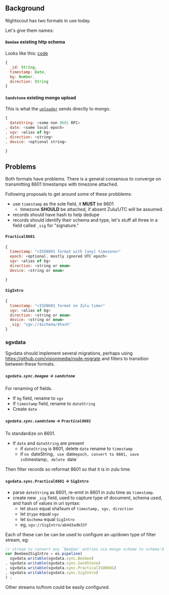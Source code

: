 ## Background

Nightscout has two formats in use today.

Let's give them names:

#### `BeeGee` existing http schema
Looks like this:
[code](https://github.com/jasoncalabrese/project-glu/blob/master/lib/models/entry.js#L12-L17)

```javascript
{
  _id: String,
  timestamp: Date,
  bg: Number,
  direction: String
}
```

#### `Sandstone` existing mongo upload
This is what the
[`uploader`](https://gist.github.com/bewest/e0ff794726f122723282#currently-used)
sends directly to mongo.

```javascript
{
  dateString: <some non 8601 RFC>
, date: <some local epoch>
, sgv: <alias of bg>
, direction: <string>
, device: <optional string>  

}

```
## Problems
Both formats have problems.
There is a general consensus to converge on transmitting 8601 timestamps with timezone attached.

Following proposals to get around some of these probblems:
* use `timestamp` as the sole field, it **MUST** be 8601
  * timezone **SHOULD** be attached, if absent Zulu/UTC will be assumed.
* records should have hash to help dedupe
 * records should identify their schema and type, let's stuff all three in a field called `_sig` for "signature."

#### `Practical8601`
```javascript
{
  timestamp: "<ISO8601 format with [any] timezone>"
  epoch: <optional, mostly ignored UTC epoch>
  sgv: <alias of bg>
  direction: <string or enum>
  device: <string or enum>

}

```

#### `SigIntro`
```javascript
{
  timestamp: "<ISO8601 format on Zulu time>"
  sgv: <alias of bg>
  direction: <string or enum>
  device: <string or enum>
  _sig: "sgv://$schema/$hash"
}

```

### sgvdata
Sgvdata should implement several migrations, perhaps using https://github.com/visionmedia/node-migrate and filters to transition between these formats.

##### `sgvdata.sync.beegee` -> `sandstone`

For renaming of fields.

* If `bg` field, rename to `sgv`
* If `timestamp` field, rename to `dateString`
* Create `date`

##### `sgvdata.sync.sandstone` -> `Practical8601`

To standardize on 8601.
* If `date` and `dateString` are present
  * if `dateString` is 8601, delete `date` rename to `timestamp`
  * if `no `dateString`, use `date` epoch, convert to 8601, save in `timestamp`, delete `date`

Then filter records so reformat 8601 so that it is in zulu time.

#### `sgvdata.sync.Practical8601` -> `SigIntro`

* parse `dateString` as 8601, re-emit in 8601 in zulu time as `timestamp`.
* create new `_sig` field, used to capture type of document, schema used, and hash of values in uri syntax:
  * let `$hash` equal sha1sum of `timestamp, sgv, direction`
  * let `$type` equal `sgv`
  * let `$schema` equal `SigIntro`
  * eg, `sgv://SigIntro/ab4d3adb33f`

Each of these can be can be used to configure an up/down type of filter stream, eg:

```javascript
// stream to convert any `BeeGee` entries via mongo schema to schema'd entries
var BeeGee2SigIntro = es.pipeline(
  sgvdata.writable(sgvdata.sync.BeeGee)
, sgvdata.writable(sgvdata.sync.SandStone)
, sgvdata.writable(sgvdata.sync.PracticalISO8601)
, sgvdata.writable(sgvdata.sync.SigIntro)
) ;

```

Other streams to/from could be easily configured.